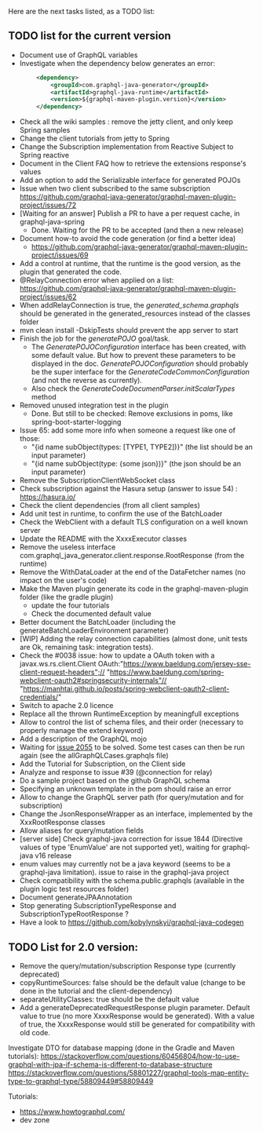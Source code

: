 Here are the next tasks listed, as a TODO list:


## TODO list for the current version
* Document use of GraphQL variables
* Investigate when the dependency below generates an error:
```xml
		<dependency>
			<groupId>com.graphql-java-generator</groupId>
			<artifactId>graphql-java-runtime</artifactId>
			<version>${graphql-maven-plugin.version}</version>
		</dependency>
```
* Check all the wiki samples : remove the jetty client, and only keep Spring samples
* Change the client tutorials from jetty to Spring
* Change the Subscription implementation from Reactive Subject to Spring reactive
* Document in the Client FAQ how to retrieve the extensions response's values
* Add an option to add the Serializable interface for generated POJOs
* Issue when two client subscribed to the same subscription
   https://github.com/graphql-java-generator/graphql-maven-plugin-project/issues/72
* [Waiting for an answer] Publish a PR to have a per request cache, in graphql-java-spring 
    * Done. Waiting for the PR to be accepted (and then a new release)
* Document how-to avoid the code generation (or find a better idea)
    * https://github.com/graphql-java-generator/graphql-maven-plugin-project/issues/69
* Add a control at runtime, that the runtime is the good version, as the plugin that generated the code.
* @RelayConnection error when applied on a list: https://github.com/graphql-java-generator/graphql-maven-plugin-project/issues/62
* When addRelayConnection is true, the _generated_schema.graphqls_ should be generated in the generated_resources instead of the classes folder
* mvn clean install -DskipTests should prevent the app server to start
* Finish the job for the _generatePOJO_ goal/task.
    * The _GeneratePOJOConfiguration_ interface has been created, with some default value. But how to prevent these parameters to be displayed in the doc. _GeneratePOJOConfiguration_ should probably be the super interface for the _GenerateCodeCommonConfiguration_ (and not the reverse as currently).
    * Also check the _GenerateCodeDocumentParser.initScalarTypes_ method 
* Removed unused integration test in the plugin 
    * Done. But still to be checked: Remove exclusions in poms, like spring-boot-starter-logging
* Issue 65: add some more info when someone a request like one of those:
    * "{id name subObject(types: [TYPE1, TYPE2])}"   (the list should be an input parameter)
    * "{id name subObject(type: {some json})}"       (the json should be an input parameter)
* Remove the SubscriptionClientWebSocket class
* Check subscription against the Hasura setup (answer to issue 54) : https://hasura.io/
* Check the client dependencies (from all client samples)
* Add unit test in runtime, to confirm the use of the BatchLoader
* Check the WebClient with a default TLS configuration on a well known server
* Update the README with the XxxxExecutor classes
* Remove the useless interface  com.graphql_java_generator.client.response.RootResponse (from the runtime)
* Remove the WithDataLoader at the end of the DataFetcher names (no impact on the user's code)
* Make the Maven plugin generate its code in the graphql-maven-plugin folder (like the gradle plugin)
    * update the four tutorials
    * Check the documented default value
* Better document the BatchLoader (including the generateBatchLoaderEnvironment parameter)
* [WIP] Adding the relay connection capabilities (almost done, unit tests are Ok, remaining task: integration tests).
* Check the #0038 issue: how to update a OAuth token with a javax.ws.rs.client.Client 
	OAuth:"https://www.baeldung.com/jersey-sse-client-request-headers";//
	"https://www.baeldung.com/spring-webclient-oauth2#springsecurity-internals"//
	"https://manhtai.github.io/posts/spring-webclient-oauth2-client-credentials/"
* Switch to apache 2.0 licence
* Replace all the thrown RuntimeException by meaningfull exceptions
* Allow to control the list of schema files, and their order (necessary to properly manage the extend keyword)
* Add a description of the GraphQL mojo
* Waiting for [issue 2055](https://github.com/graphql-java/graphql-java/issues/2055) to be solved. Some test cases can then be run again (see the allGraphQLCases.graphqls file)
* Add the Tutorial for Subscription, on the Client side
* Analyze and response to issue #39 (@connection for relay)
* Do a sample project based on the github GraphQL schema
* Specifying an unknown template in the pom should raise an error
* Allow to change the GraphQL server path (for query/mutation and for subscription)
* Change the JsonResponseWrapper as an interface, implemented by the XxxRootResponse classes
* Allow aliases for query/mutation fields
* [server side] Check graphql-java correction for issue 1844 (Directive values of type 'EnumValue' are not supported yet), waiting for graphql-java v16 release
* enum values may currently not be a java keyword (seems to be a graphql-java limitation). issue to raise in the graphql-java project
* Check compatibility with the schema.public.graphqls (available in the plugin logic test resources folder)
* Document generateJPAAnnotation 
* Stop generating SubscriptionTypeResponse and SubscriptionTypeRootResponse ?
* Have a look to https://github.com/kobylynskyi/graphql-java-codegen

## TODO List for 2.0 version:
* Remove the query/mutation/subscription Response type (currently deprecated)
* copyRuntimeSources: false should be the default value (change to be done in the tutorial and the client-dependency)
* separateUtilityClasses: true should be the default value
* Add a generateDeprecatedRequestResponse plugin parameter. Default value to true (no more XxxxResponse would be generated). With a value of true, the XxxxResponse would still be generated for compatibility with old code.



Investigate DTO for database mapping (done in the Gradle and Maven tutorials):
https://stackoverflow.com/questions/60456804/how-to-use-graphql-with-jpa-if-schema-is-different-to-database-structure
https://stackoverflow.com/questions/58801227/graphql-tools-map-entity-type-to-graphql-type/58809449#58809449


Tutorials:
- https://www.howtographql.com/
- dev zone

